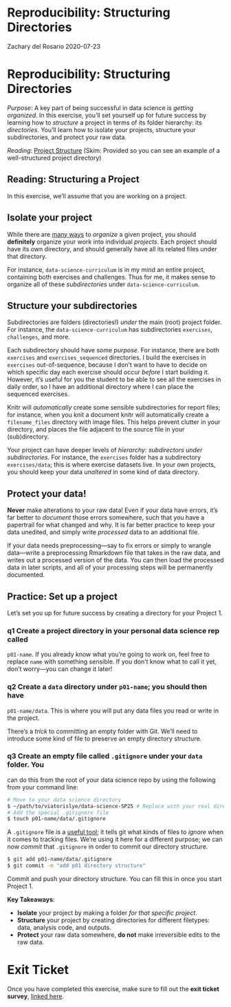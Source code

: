 Reproducibility: Structuring Directories
================
Zachary del Rosario
2020-07-23

# Reproducibility: Structuring Directories

*Purpose*: A key part of being successful in data science is *getting
organized*. In this exercise, you’ll set yourself up for future success
by learning how to *structure* a project in terms of its folder
hierarchy: its *directories*. You’ll learn how to isolate your projects,
structure your subdirectories, and protect your raw data.

*Reading*: [Project
Structure](https://reproducible-science-curriculum.github.io/organization-RR-Jupyter/02-directories/)
(Skim: Provided so you can see an example of a well-structured project
directory)

## Reading: Structuring a Project

<!-- -------------------------------------------------- -->

In this exercise, we’ll assume that you are working on a project.

## Isolate your project

While there are [many
ways](https://medium.com/javascript-in-plain-english/how-to-organize-project-files-4b9d9fd02e73)
to *organize* a given project, you should **definitely** organize your
work into individual *projects*. Each project should have its own
directory, and should generally have all its related files under that
directory.

For instance, `data-science-curriculum` is in my mind an entire project,
containing both exercises and challenges. Thus for me, it makes sense to
organize all of these *subdirectories* under `data-science-curriculum`.

## Structure your subdirectories

Subdirectories are folders (directories!) *under* the main (root)
project folder. For instance, the `data-science-curriculum` has
subdirectories `exercises`, `challenges`, and more.

Each subdirectory should have some *purpose*. For instance, there are
both `exercises` and `exercises_sequenced` directories. I build the
exercises in `exercises` out-of-sequence, because I don’t want to have
to decide on which specific day each exercise should occur *before* I
start building it. However, it’s useful for you the student to be able
to see all the exercises in daily order, so I have an additional
directory where I can place the sequenced exercises.

Knitr will *automatically* create some sensible subdirectories for
report files; for instance, when you knit a document knitr will
automatically create a `filename_files` directory with image files. This
helps prevent clutter in your directory, and places the file adjacent to
the source file in your (sub)directory.

Your project can have deeper levels of *hierarchy*: *subdirectors under
subdirectories*. For instance, the `exercises` folder has a subdirectory
`exercises/data`; this is where exercise datasets live. In your own
projects, you should keep your data *unaltered* in some kind of data
directory.

## Protect your data!

**Never** make alterations to your raw data! Even if your data have
errors, it’s far better to *document* those errors somewhere, such that
you have a papertrail for what changed and why. It is far better
practice to keep your data unedited, and simply write *processed* data
to an additional file.

If your data needs preprocessing—say to fix errors or simply to wrangle
data—write a preprocessing Rmarkdown file that takes in the raw data,
and writes out a processed version of the data. You can then load the
processed data in later scripts, and all of your processing steps will
be permanently documented.

## Practice: Set up a project

<!-- -------------------------------------------------- -->

Let’s set you up for future success by creating a directory for your
Project 1.

### **q1** Create a project directory in your personal data science rep called

`p01-name`. If you already know what you’re going to work on, feel free
to replace `name` with something sensible. If you don’t know what to
call it yet, don’t worry—you can change it later!

### **q2** Create a `data` directory under `p01-name`; you should then have

`p01-name/data`. This is where you will put any data files you read or
write in the project.

There’s a *trick* to committing an empty folder with Git. We’ll need to
introduce some kind of file to preserve an empty directory structure.

### **q3** Create an empty file called `.gitignore` under your `data` folder. You

can do this from the root of your data science repo by using the
following from your command line:

``` bash
# Move to your data science directory
$ ~/path/to/viatorislye/data-science-SP25 # Replace with your real directory!
# Add the special .gitignore file
$ touch p01-name/data/.gitignore
```

A `.gitignore` file is a [useful
tool](https://www.atlassian.com/git/tutorials/saving-changes/gitignore);
it tells git what kinds of files to *ignore* when it comes to tracking
files. We’re using it here for a different purpose; we can now *commit*
that `.gitignore` in order to commit our directory structure.

``` bash
$ git add p01-name/data/.gitignore
$ git commit -m "add p01 directory structure"
```

Commit and push your directory structure. You can fill this in once you
start Project 1.

**Key Takeaways**:

- **Isolate** your project by making a folder *for that specific
  project*.
- **Structure** your project by creating directories for different
  filetypes: data, analysis code, and outputs.
- **Protect** your raw data somewhere, **do not** make irreversible
  edits to the raw data.

<!-- include-exit-ticket -->

# Exit Ticket

<!-- -------------------------------------------------- -->

Once you have completed this exercise, make sure to fill out the **exit
ticket survey**, [linked
here](https://docs.google.com/forms/d/e/1FAIpQLSeuq2LFIwWcm05e8-JU84A3irdEL7JkXhMq5Xtoalib36LFHw/viewform?usp=pp_url&entry.693978880=e-rep04-directories-assignment.Rmd).
